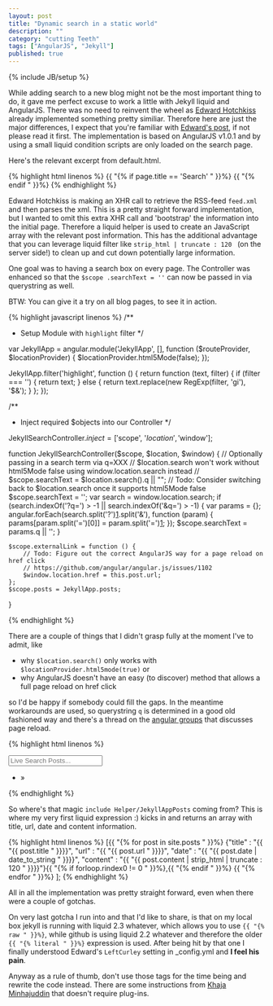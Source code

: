 ```yaml
---
layout: post
title: "Dynamic search in a static world"
description: ""
category: "cutting Teeth"
tags: ["AngularJS", "Jekyll"]
published: true
---
```

{% include JB/setup %}

While adding search to a new blog might not be the most important thing to do, it gave me perfect excuse to work a
little with Jekyll liquid and AngularJS. There was no need to reinvent the wheel as
[Edward Hotchkiss][1] already implemented something
pretty similiar.
Therefore here are just the major differences, I expect that you're familiar with [Edward's post][1],
if not please read it first. The implementation is based on AngularJS v1.0.1 and by using a small liquid
condition scripts are only loaded on the search page.

[1]: http://edwardhotchkiss.com/blog/2012/03/11/jekyll-live-search-with-angular.js/

Here's the relevant excerpt from default.html.

{% highlight html linenos %}
{{ "{% if page.title == 'Search' " }}%}
    <script type="text/javascript" src="http://code.angularjs.org/angular-1.0.1.min.js"></script>
    <script type="text/javascript" src="/js/JekyllApp.js"></script>
{{ "{% endif " }}%}
{% endhighlight %}

Edward Hotchkiss is making an XHR call to retrieve the RSS-feed `feed.xml` and then parses the xml. This is a pretty
straight forward implementation, but I wanted to omit this extra XHR call and 'bootstrap' the information into the
initial page. Therefore a liquid helper is used to create an JavaScript array with the relevant post information.
This has the additional advantage that you can leverage liquid filter like
`strip_html | truncate : 120 ` (on the server side!) to clean up and cut down potentially large information.

One goal was to having a search box on every page. The Controller was enhanced so that the `$scope
.searchText = ''` can now be passed in via querystring as well.

BTW: You can give it a try on all blog pages, to see it in action.

{% highlight javascript linenos %}
/**
 * Setup Module with `highlight` filter
 */

var JekyllApp = angular.module('JekyllApp', [], function ($routeProvider, $locationProvider) {
    $locationProvider.html5Mode(false);
});

JekyllApp.filter('highlight', function () {
    return function (text, filter) {
        if (filter === '') {
            return text;
        }
        else {
            return text.replace(new RegExp(filter, 'gi'), '<span class="match">$&</span>');
        }
    };
});

/**
 * Inject required $objects into our Controller
 */

JekyllSearchController.$inject = ['$scope', '$location', '$window'];

function JekyllSearchController($scope, $location, $window) {
    // Optionally passing in a search term via q=XXX
    // $location.search won't work without html5Mode false using window.location.search instead
    // $scope.searchText =  $location.search().q || "";
    // Todo: Consider switching back to $location.search once it supports html5Mode false
    $scope.searchText = '';
    var search = window.location.search;
    if (search.indexOf('?q=') > -1 || search.indexOf('&q=') > -1) {
        var params = {};
        angular.forEach(search.split('?')[1].split('&'), function (param) {
            params[param.split('=')[0]] = param.split('=')[1];
        });
        $scope.searchText = params.q || '';
    }

    $scope.externalLink = function () {
        // Todo: Figure out the correct AngularJS way for a page reload on href click
        // https://github.com/angular/angular.js/issues/1102
        $window.location.href = this.post.url;
    };
    $scope.posts = JekyllApp.posts;
}

{% endhighlight %}

There are a couple of things that I didn't grasp
fully at the moment I've to admit, like
- why `$location.search()` only works with `$locationProvider.html5mode(true)` or
- why AngularJS doesn't have an easy (to discover) method that allows a full page reload on href click

so I'd be happy if somebody could fill the gaps.
In the meantime workarounds are used, so querystring `q` is determined in a good old fashioned way and there's a
thread on the
 [angular groups](https://groups.google.com/forum/#!msg/angular/zu5RMEWWyPQ/1yiOm9p5CCkJ) that discusses page reload.

{% highlight html linenos %}
<script type="text/javascript">
   // Using liquid to populate JeykllApp.posts array
   JekyllApp.posts = {{ "{% include Helper/JekyllAppPosts " }}%}
</script>

<div id="search-container" class="entrance" ng-app="JekyllApp" ng-controller="JekyllSearchController">
  <div class="entrance-item">
    <p><input id="searchText" type="search" placeholder="Live Search Posts..." ng-model-instant ng-model="searchText" />
  </div>
  <div class="entrance-item">
    <ul>
      <li ng-repeat="post in posts | filter:searchText">
         <span ng-bind-html-unsafe="post.date | date:'MMM d, y' | highlight:searchText"></span> &raquo;
        <a ng-href="{{ "{{ post.url " }}}}" ng-click="externalLink()"
           ng-bind-html-unsafe="post.title | highlight:searchText"></a>
          <div class="preview" ng-bind-html-unsafe="post.content | highlight:searchText"></div>
      </li>
    </ul>
  </div>
</div>
{% endhighlight %}


So where's that magic `include Helper/JekyllAppPosts` coming from? This is where my very first liquid
expression :) kicks in and returns an array with title, url, date and content information.

{% highlight html linenos %}
[{{ "{% for post in site.posts " }}%}
{"title" : "{{ "{{ post.title " }}}}",
"url" : "{{ "{{ post.url " }}}}",
"date" : "{{ "{{ post.date | date_to_string " }}}}",
"content" : "{{ "{{ post.content |  strip_html | truncate : 120 " }}}}"}{{ "{% if forloop.rindex0 != 0 " }}%},{{ "{% endif " }}%}
{{ "{% endfor " }}%}
];
{% endhighlight %}


All in all the implementation was pretty straight forward, even when there were a couple of gotchas.

On very last gotcha I run into and that I'd like to share, is that on my local box jekyll is running with liquid 2.3
whatever, which allows you to use `{{ "{% raw " }}%}`, while github is using liquid 2.2 whatever and therefore the
older `{{ "{% literal " }}%}` expression is used. After being hit by that one I finally understood Edward's
`LeftCurley` setting in \_config.yml and **I feel his pain**.

Anyway as a rule of thumb, don't use those tags for the time being and rewrite the code instead. There are some
instructions from
[Khaja Minhajuddin](http://stackoverflow.com/questions/3426182/how-to-escape-liquid-template-tags) that doesn't
require plug-ins.

